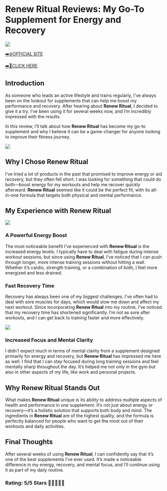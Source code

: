 # **Renew Ritual Reviews**: My Go-To Supplement for Energy and Recovery

[![](https://static.vecteezy.com/system/resources/thumbnails/019/896/014/small/buy-now-gradient-button-with-cart-symbol-buy-now-illustration-png.png)](https://edetoop.top/lander/sugarpreland-1/renritual.html) 

[➡️🌐OFFICIAL SITE](https://edetoop.top/lander/sugarpreland-1/renritual.html) 

[➡️🔗CLICK HERE](https://edetoop.top/lander/sugarpreland-1/renritual.html) 


## Introduction

As someone who leads an active lifestyle and trains regularly, I’ve always been on the lookout for supplements that can help me boost my performance and recovery. After hearing about **Renew Ritual**, I decided to give it a try. I’ve been using it for several weeks now, and I’m incredibly impressed with the results.

In this review, I’ll talk about how **Renew Ritual** has become my go-to supplement and why I believe it can be a game-changer for anyone looking to improve their fitness journey.

[![](https://wallpapers.com/images/hd/red-order-now-button-udg4jcj4arvn8b0n-2.png)](https://edetoop.top/lander/sugarpreland-1/renritual.html)  

## Why I Chose **Renew Ritual**

I’ve tried a lot of products in the past that promised to improve energy or aid recovery, but they often fell short. I was looking for something that could do both—boost energy for my workouts and help me recover quickly afterward. **Renew Ritual** seemed like it could be the perfect fit, with its all-in-one formula that targets both physical and mental performance.

## My Experience with **Renew Ritual**

[![](https://static.vecteezy.com/system/resources/thumbnails/019/896/014/small/buy-now-gradient-button-with-cart-symbol-buy-now-illustration-png.png)](https://edetoop.top/lander/sugarpreland-1/renritual.html)

### A Powerful Energy Boost

The most noticeable benefit I’ve experienced with **Renew Ritual** is the increased energy levels. I typically have to deal with fatigue during intense workout sessions, but since using **Renew Ritual**, I’ve noticed that I can push through longer, more intense training sessions without hitting a wall. Whether it’s cardio, strength training, or a combination of both, I feel more energized and less drained.

### Fast Recovery Time

Recovery has always been one of my biggest challenges. I’ve often had to deal with sore muscles for days, which would slow me down and affect my next workout. Since incorporating **Renew Ritual** into my routine, I’ve noticed that my recovery time has shortened significantly. I’m not as sore after workouts, and I can get back to training faster and more effectively.

[![](https://wallpapers.com/images/hd/red-order-now-button-udg4jcj4arvn8b0n-2.png)](https://edetoop.top/lander/sugarpreland-1/renritual.html)  

### Increased Focus and Mental Clarity

I didn’t expect much in terms of mental clarity from a supplement designed primarily for energy and recovery, but **Renew Ritual** has impressed me here as well. I find that I can stay focused during long training sessions and feel mentally sharp throughout the day. It’s helped me not only in the gym but also in other aspects of my life, like work and personal projects.

## Why **Renew Ritual** Stands Out

What makes **Renew Ritual** unique is its ability to address multiple aspects of health and performance in one supplement. It’s not just about energy or recovery—it’s a holistic solution that supports both body and mind. The ingredients in **Renew Ritual** are of the highest quality, and the formula is perfectly balanced for people who want to get the most out of their workouts and daily activities.

## Final Thoughts

After several weeks of using **Renew Ritual**, I can confidently say that it’s one of the best supplements I’ve ever used. It’s made a noticeable difference in my energy, recovery, and mental focus, and I’ll continue using it as part of my daily routine.

### Rating: 5/5 Stars 🌟🌟🌟🌟🌟
